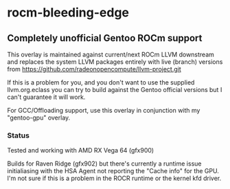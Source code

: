 # rocm-bleeding-edge
## Completely unofficial Gentoo ROCm support

This overlay is maintained against current/next ROCm
LLVM downstream and replaces the system LLVM packages
entirely with live (branch) versions from
https://github.com/radeonopencompute/llvm-project.git

If this is a problem for you, and you don't want to
use the supplied llvm.org.eclass you can try to build
against the Gentoo official versions but I can't
guarantee it will work.

For GCC/Offloading support, use this overlay in
conjunction with my "gentoo-gpu" overlay.


### Status
Tested and working with AMD RX Vega 64 (gfx900)

Builds for Raven Ridge (gfx902) but there's currently a
runtime issue initialiasing with the HSA Agent not
reporting the "Cache info" for the GPU.  I'm not sure
if this is a problem in the ROCR runtime or the kernel
kfd driver.
